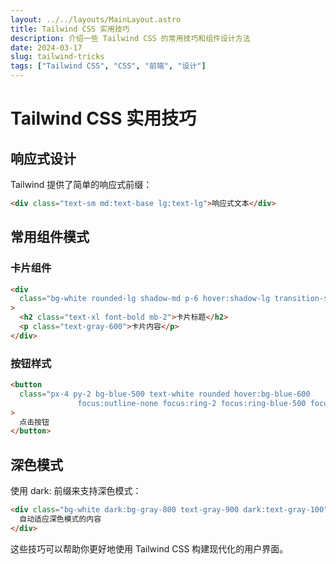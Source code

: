 ```yaml
---
layout: ../../layouts/MainLayout.astro
title: Tailwind CSS 实用技巧
description: 介绍一些 Tailwind CSS 的常用技巧和组件设计方法
date: 2024-03-17
slug: tailwind-tricks
tags: ["Tailwind CSS", "CSS", "前端", "设计"]
---
```


# Tailwind CSS 实用技巧

## 响应式设计

Tailwind 提供了简单的响应式前缀：

```html
<div class="text-sm md:text-base lg:text-lg">响应式文本</div>
```

## 常用组件模式

### 卡片组件

```html
<div
  class="bg-white rounded-lg shadow-md p-6 hover:shadow-lg transition-shadow"
>
  <h2 class="text-xl font-bold mb-2">卡片标题</h2>
  <p class="text-gray-600">卡片内容</p>
</div>
```

### 按钮样式

```html
<button
  class="px-4 py-2 bg-blue-500 text-white rounded hover:bg-blue-600 
               focus:outline-none focus:ring-2 focus:ring-blue-500 focus:ring-opacity-50"
>
  点击按钮
</button>
```

## 深色模式

使用 dark: 前缀来支持深色模式：

```html
<div class="bg-white dark:bg-gray-800 text-gray-900 dark:text-gray-100">
  自动适应深色模式的内容
</div>
```

这些技巧可以帮助你更好地使用 Tailwind CSS 构建现代化的用户界面。
